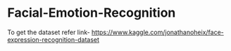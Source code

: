 # Facial-Emotion-Recognition
To get the dataset refer link- https://www.kaggle.com/jonathanoheix/face-expression-recognition-dataset
